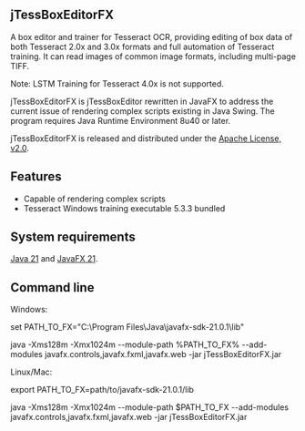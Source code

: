 ## jTessBoxEditorFX

A box editor and trainer for Tesseract OCR, providing editing of box data of both Tesseract 2.0x and 3.0x formats and full automation of Tesseract training. It can read images of common image formats, including multi-page TIFF.

Note: LSTM Training for Tesseract 4.0x is not supported.

jTessBoxEditorFX is jTessBoxEditor rewritten in JavaFX to address the current issue of rendering complex scripts existing in Java Swing. The program requires Java Runtime Environment 8u40 or later.

jTessBoxEditorFX is released and distributed under the [Apache License, v2.0](http://www.apache.org/licenses/LICENSE-2.0).

## Features

- Capable of rendering complex scripts
- Tesseract Windows training executable 5.3.3 bundled

## System requirements

[Java 21](https://www.oracle.com/java/technologies/downloads/) and [JavaFX 21](https://gluonhq.com/products/javafx/).

## Command line

Windows:

set PATH_TO_FX="C:\Program Files\Java\javafx-sdk-21.0.1\lib"

java -Xms128m -Xmx1024m --module-path %PATH_TO_FX% --add-modules javafx.controls,javafx.fxml,javafx.web -jar jTessBoxEditorFX.jar

Linux/Mac:

export PATH_TO_FX=path/to/javafx-sdk-21.0.1/lib

java -Xms128m -Xmx1024m --module-path $PATH_TO_FX --add-modules javafx.controls,javafx.fxml,javafx.web -jar jTessBoxEditorFX.jar

